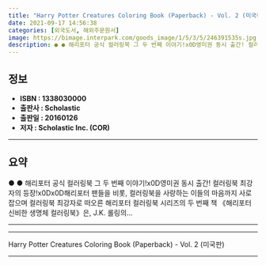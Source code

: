 ```yaml
---
title: "Harry Potter Creatures Coloring Book (Paperback) - Vol. 2 (미국판)"
date: 2021-09-17 14:56:38
categories: [외국도서, 해외주문원서]
image: https://bimage.interpark.com/goods_image/1/5/3/5/246391535s.jpg
description: ● ● 해리포터 공식 컬러링북 그 두 번째 이야기!x0D영미권 동시 출간! 컬러링북 최강자의 등장!x0Dx0D해리포터 팬들을 비롯, 컬러링북을 사랑하는 이들의 마음까지 사로잡으며 컬러링북 최강자로 떠오른 해리포터 컬러링북 시리즈의 두 번째 책 《해리포터 신비한 생명체 컬러링북》은,
---
```


## **정보**

- **ISBN : 1338030000**
- **출판사 : Scholastic**
- **출판일 : 20160126**
- **저자 : Scholastic Inc. (COR)**

------



## **요약**

●  ●  해리포터 공식 컬러링북 그 두 번째 이야기!x0D영미권 동시 출간! 컬러링북 최강자의 등장!x0Dx0D해리포터 팬들을 비롯, 컬러링북을 사랑하는 이들의 마음까지 사로잡으며 컬러링북 최강자로 떠오른 해리포터 컬러링북 시리즈의 두 번째 책 《해리포터 신비한 생명체 컬러링북》은, J.K. 롤링의... 

------



------


Harry Potter Creatures Coloring Book (Paperback) - Vol. 2 (미국판) 

------


